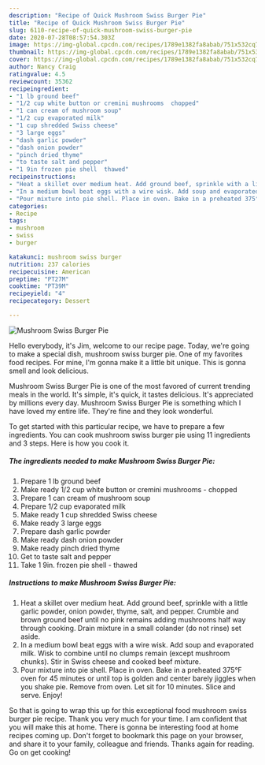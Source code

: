 ```yaml
---
description: "Recipe of Quick Mushroom Swiss Burger Pie"
title: "Recipe of Quick Mushroom Swiss Burger Pie"
slug: 6110-recipe-of-quick-mushroom-swiss-burger-pie
date: 2020-07-28T08:57:54.303Z
image: https://img-global.cpcdn.com/recipes/1789e1382fa8abab/751x532cq70/mushroom-swiss-burger-pie-recipe-main-photo.jpg
thumbnail: https://img-global.cpcdn.com/recipes/1789e1382fa8abab/751x532cq70/mushroom-swiss-burger-pie-recipe-main-photo.jpg
cover: https://img-global.cpcdn.com/recipes/1789e1382fa8abab/751x532cq70/mushroom-swiss-burger-pie-recipe-main-photo.jpg
author: Nancy Craig
ratingvalue: 4.5
reviewcount: 35362
recipeingredient:
- "1 lb ground beef"
- "1/2 cup white button or cremini mushrooms  chopped"
- "1 can cream of mushroom soup"
- "1/2 cup evaporated milk"
- "1 cup shredded Swiss cheese"
- "3 large eggs"
- "dash garlic powder"
- "dash onion powder"
- "pinch dried thyme"
- "to taste salt and pepper"
- "1 9in frozen pie shell  thawed"
recipeinstructions:
- "Heat a skillet over medium heat. Add ground beef, sprinkle with a little garlic powder, onion powder, thyme, salt, and pepper. Crumble and brown ground beef until no pink remains adding mushrooms half way through cooking. Drain mixture in a small colander (do not rinse) set aside."
- "In a medium bowl beat eggs with a wire wisk. Add soup and evaporated milk. Wisk to combine until no clumps remain (except mushroom chunks). Stir in Swiss cheese and cooked beef mixture."
- "Pour mixture into pie shell. Place in oven. Bake in a preheated 375°F oven for 45 minutes or until top is golden and center barely jiggles when you shake pie. Remove from oven. Let sit for 10 minutes. Slice and serve. Enjoy!"
categories:
- Recipe
tags:
- mushroom
- swiss
- burger

katakunci: mushroom swiss burger 
nutrition: 237 calories
recipecuisine: American
preptime: "PT27M"
cooktime: "PT39M"
recipeyield: "4"
recipecategory: Dessert

---
```



![Mushroom Swiss Burger Pie](https://img-global.cpcdn.com/recipes/1789e1382fa8abab/751x532cq70/mushroom-swiss-burger-pie-recipe-main-photo.jpg)

Hello everybody, it's Jim, welcome to our recipe page. Today, we're going to make a special dish, mushroom swiss burger pie. One of my favorites food recipes. For mine, I'm gonna make it a little bit unique. This is gonna smell and look delicious.

Mushroom Swiss Burger Pie is one of the most favored of current trending meals in the world. It's simple, it's quick, it tastes delicious. It's appreciated by millions every day. Mushroom Swiss Burger Pie is something which I have loved my entire life. They're fine and they look wonderful.




To get started with this particular recipe, we have to prepare a few ingredients. You can cook mushroom swiss burger pie using 11 ingredients and 3 steps. Here is how you cook it.

<!--inarticleads1-->

##### The ingredients needed to make Mushroom Swiss Burger Pie:

1. Prepare 1 lb ground beef
1. Make ready 1/2 cup white button or cremini mushrooms - chopped
1. Prepare 1 can cream of mushroom soup
1. Prepare 1/2 cup evaporated milk
1. Make ready 1 cup shredded Swiss cheese
1. Make ready 3 large eggs
1. Prepare dash garlic powder
1. Make ready dash onion powder
1. Make ready pinch dried thyme
1. Get to taste salt and pepper
1. Take 1 9in. frozen pie shell - thawed




<!--inarticleads2-->

##### Instructions to make Mushroom Swiss Burger Pie:

1. Heat a skillet over medium heat. Add ground beef, sprinkle with a little garlic powder, onion powder, thyme, salt, and pepper. Crumble and brown ground beef until no pink remains adding mushrooms half way through cooking. Drain mixture in a small colander (do not rinse) set aside.
1. In a medium bowl beat eggs with a wire wisk. Add soup and evaporated milk. Wisk to combine until no clumps remain (except mushroom chunks). Stir in Swiss cheese and cooked beef mixture.
1. Pour mixture into pie shell. Place in oven. Bake in a preheated 375°F oven for 45 minutes or until top is golden and center barely jiggles when you shake pie. Remove from oven. Let sit for 10 minutes. Slice and serve. Enjoy!




So that is going to wrap this up for this exceptional food mushroom swiss burger pie recipe. Thank you very much for your time. I am confident that you will make this at home. There is gonna be interesting food at home recipes coming up. Don't forget to bookmark this page on your browser, and share it to your family, colleague and friends. Thanks again for reading. Go on get cooking!

